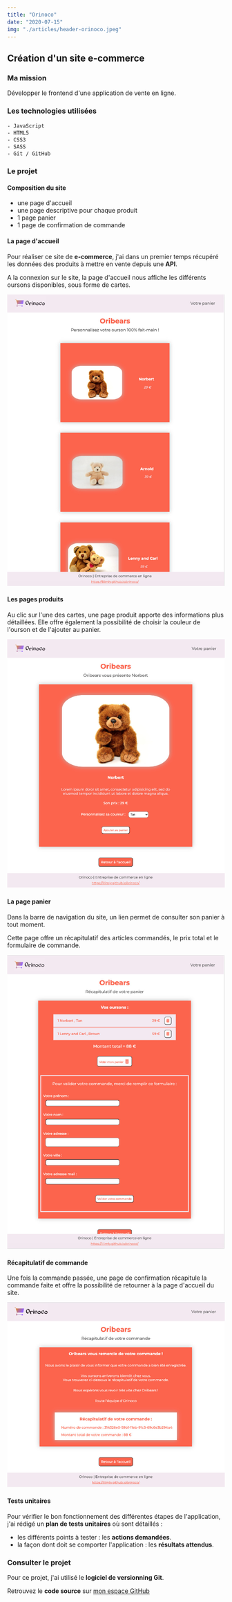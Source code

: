```yaml
---
title: "Orinoco"
date: "2020-07-15"
img: "./articles/header-orinoco.jpeg"
---
```


## Création d'un site e-commerce

### Ma mission

Développer le frontend d'une application de vente en ligne.

### Les technologies utilisées

    - JavaScript
    - HTML5
    - CSS3
    - SASS
    - Git / GitHub

### Le projet

#### Composition du site

- une page d'accueil
- une page descriptive pour chaque produit
- 1 page panier
- 1 page de confirmation de commande

#### La page d'accueil

Pour réaliser ce site de **e-commerce**, j'ai dans un premier temps récupéré les données des produits à mettre en vente depuis une **API**.

A la connexion sur le site, la page d'accueil nous affiche les différents oursons disponibles, sous forme de cartes.

![Page d'accueil](./img-orinoco/accueil-orinoco.jpeg)

#### Les pages produits

Au clic sur l'une des cartes, une page produit apporte des informations plus détaillées. Elle offre également la possibilité de choisir la couleur de l'ourson et de l'ajouter au panier.

![Page produit](./img-orinoco/page-produit-orinoco.jpeg)

#### La page panier

Dans la barre de navigation du site, un lien permet de consulter son panier à tout moment.

Cette page offre un récapitulatif des articles commandés, le prix total et le formulaire de commande.

![Page panier](./img-orinoco/panier-orinoco.jpeg)

#### Récapitulatif de commande

Une fois la commande passée, une page de confirmation récapitule la commande faite et offre la possibilité de retourner à la page d'accueil du site.

![Page de confirmation](./img-orinoco/confirmation-orinoco.jpeg)

#### Tests unitaires

Pour vérifier le bon fonctionnement des différentes étapes de l'application, j'ai rédigé un **plan de tests unitaires** où sont détaillés :

- les différents points à tester : les **actions demandées**.
- la façon dont doit se comporter l'application : les **résultats attendus**.

### Consulter le projet

Pour ce projet, j'ai utilisé le **logiciel de versionning Git**.

Retrouvez le **code source** sur [mon espace GitHub](https://github.com/Lilimly/orinoco "Code source du site Orinoco")
